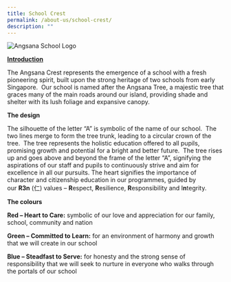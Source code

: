 ```yaml
---
title: School Crest
permalink: /about-us/school-crest/
description: ""
---
```

![Angsana School Logo](https://angsanapri.moe.edu.sg/qql/slot/u167/about_us/The_Angsana_Crest/Angsana-Crest.png "Angsana School Logo")

<b><u> Introduction </u></b>


The Angsana Crest represents the emergence of a school with a fresh pioneering spirit, built upon the strong heritage of two schools from early Singapore.  Our school is named after the Angsana Tree, a majestic tree that graces many of the main roads around our island, providing shade and shelter with its lush foliage and expansive canopy.

**The design**

The silhouette of the letter “A” is symbolic of the name of our school.  The two lines merge to form the tree trunk, leading to a circular crown of the tree.  The tree represents the holistic education offered to all pupils, promising growth and potential for a bright and better future.  The tree rises up and goes above and beyond the frame of the letter “A”, signifying the aspirations of our staff and pupils to continuously strive and aim for excellence in all our pursuits. The heart signifies the importance of character and citizenship education in our programmes, guided by our **R3n** (仁) values – **R**espect, **R**esilience, **R**esponsibility and I**n**tegrity.

**The colours**

  

**Red – Heart to Care:** symbolic of our love and appreciation for our family, school, community and nation

  

**Green – Committed to Learn:** for an environment of harmony and growth that we will create in our school

  

**Blue – Steadfast to Serve:** for honesty and the strong sense of responsibility that we will seek to nurture in everyone who walks through the portals of our school